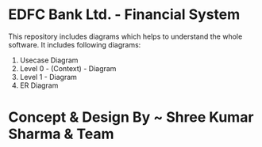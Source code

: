 # EDFC Bank Ltd. - Financial System 

This repository includes diagrams which helps to understand the whole software.
It includes following diagrams:
1.  Usecase Diagram
2.  Level 0 - (Context) - Diagram
3.  Level 1 - Diagram
4.  ER Diagram

# Concept & Design By ~ Shree Kumar Sharma & Team
